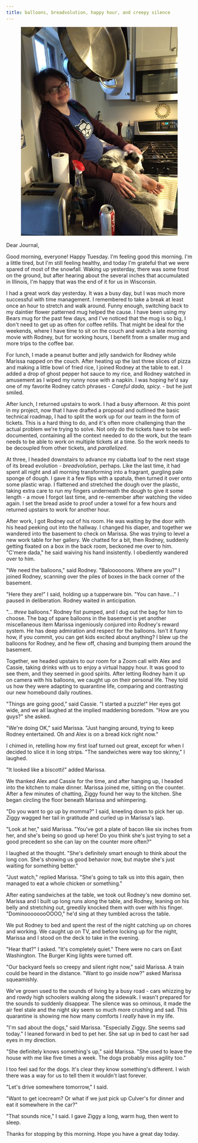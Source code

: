 ```yaml
---
title: balloons, breadvolution, happy hour, and creepy silence
---
```


<figure>
  <a href="/images/banners/2020-03-24.jpg">
    <img alt="banner" src="/images/banners/2020-03-24.jpg"/>
  </a>
</figure>

Dear Journal,

Good morning, everyone!  Happy Tuesday.  I'm feeling good this
morning.  I'm a little tired, but I'm still feeling healthy, and today
I'm grateful that we were spared of most of the snowfall.  Waking up
yesterday, there was some frost on the ground, but after hearing about
the several inches that accumulated in Illinois, I'm happy that was
the end of it for us in Wisconsin.

I had a great work day yesterday.  It was a busy day, but I was much
more successful with time management.  I remembered to take a break at
least once an hour to stretch and walk around.  Funny enough,
switching back to my daintier flower patterned mug helped the cause.
I have been using my Bears mug for the past few days, and I've noticed
that the mug is so big, I don't need to get up as often for coffee
refills.  That might be ideal for the weekends, where I have time to
sit on the couch and watch a late morning movie with Rodney, but for
working hours, I benefit from a smaller mug and more trips to the
coffee bar.

For lunch, I made a peanut butter and jelly sandwich for Rodney while
Marissa napped on the couch.  After heating up the last three slices
of pizza and making a little bowl of fried rice, I joined Rodney at
the table to eat.  I added a drop of ghost pepper hot sauce to my
rice, and Rodney watched in amusement as I wiped my runny nose with a
napkin.  I was hoping he'd say one of my favorite Rodney catch
phrases - _Careful dada, spicy._ - but he just smiled.

After lunch, I returned upstairs to work.  I had a busy afternoon.  At
this point in my project, now that I have drafted a proposal and
outlined the basic technical roadmap, I had to split the work up for
our team in the form of tickets.  This is a hard thing to do, and it's
often more challenging than the actual problem we're trying to solve.
Not only do the tickets have to be well-documented, containing all the
context needed to do the work, but the team needs to be able to work
on multiple tickets at a time.  So the work needs to be decoupled from
other tickets, and _parallelized_.

At three, I headed downstairs to advance my ciabatta loaf to the next
stage of its bread evolution - _breadvolution_, perhaps.  Like the
last time, it had spent all night and all morning transforming into a
fragrant, gurgling pale sponge of dough.  I gave it a few flips with a
spatula, then turned it over onto some plastic wrap.  I flattened and
stretched the dough over the plastic, taking extra care to run my
fingers underneath the dough to give it some length - a move I forgot
last time, and re-remember after watching the video again.  I set the
bread aside to proof under a towel for a few hours and returned
upstairs to work for another hour.

After work, I got Rodney out of his room.  He was waiting by the door
with his head peeking out into the hallway.  I changed his diaper, and
together we wandered into the basement to check on Marissa.  She was
trying to level a new work table for her gallery.  We chatted for a
bit, then Rodney, suddenly getting fixated on a box in the back room,
beckoned me over to him.  "C'mere dada," he said waiving his hand
insistently.  I obediently wandered over to him.

"We need the balloons," said Rodney.  "Baloooooons.  Where are you?"
I joined Rodney, scanning over the piles of boxes in the back corner
of the basement.

"Here they are!" I said, holding up a tupperware bin.  "You can
have..." I paused in deliberation.  Rodney waited in anticipation.

"... _three_ balloons."  Rodney fist pumped, and I dug out the bag for
him to choose.  The bag of spare balloons in the basement is yet
another miscellaneous item Marissa ingeniously conjured into Rodney's
reward system.  He has deep admiration and respect for the balloons.
Isn't it funny how, if you commit, you can get kids excited about
anything?  I blew up the balloons for Rodney, and he flew off, chasing
and bumping them around the basement.

Together, we headed upstairs to our room for a Zoom call with Alex and
Cassie, taking drinks with us to enjoy a virtual happy hour.  It was
good to see them, and they seemed in good spirits.  After letting
Rodney ham it up on camera with his balloons, we caught up on their
personal life.  They told us how they were adapting to quarantine
life, comparing and contrasting our new homebound daily routines.

"Things are going good," said Cassie.  "I started a puzzle!"  Her eyes
got wide, and we all laughed at the implied maddening boredom.  "How
are you guys?" she asked.

"We're doing OK," said Marissa.  "Just hanging around, trying to keep
Rodney entertained.  Oh and Alex is on a bread kick right now."

I chimed in, retelling how my first loaf turned out great, except for
when I decided to slice it in long strips.  "The sandwiches were way
too skinny," I laughed.

"It looked like a biscotti!" added Marissa.

We thanked Alex and Cassie for the time, and after hanging up, I
headed into the kitchen to make dinner.  Marissa joined me, sitting on
the counter.  After a few minutes of chatting, Ziggy found her way to
the kitchen.  She began circling the floor beneath Marissa and
whimpering.

"Do you want to go up by momma?" I said, kneeling down to pick her
up.  Ziggy wagged her tail in gratitude and curled up in Marissa's
lap.

"Look at her," said Marissa.  "You've got a plate of bacon like six
inches from her, and she's being so good up here!  Do you think she's
just trying to set a good precedent so she can lay on the counter more
often?"

I laughed at the thought.  "She's definitely smart enough to think
about the long con.  She's showing us good behavior now, but maybe
she's just waiting for something better."

"Just watch," replied Marissa.  "She's going to talk us into this
again, then managed to eat a whole chicken or something."

After eating sandwiches at the table, we took out Rodney's new domino
set.  Marissa and I built up long runs along the table, and Rodney,
leaning on his belly and stretching out, greedily knocked them with
over with his finger.  "DominoooooooOOOO," he'd sing at they tumbled
across the table.

We put Rodney to bed and spent the rest of the night catching up on
chores and working.  We caught up on TV, and before locking up for the
night, Marissa and I stood on the deck to take in the evening.

"Hear that?" I asked.  "It's completely quiet."  There were no cars on
East Washington.  The Burger King lights were turned off.

"Our backyard feels so creepy and silent right now," said Marissa.  A
train could be heard in the distance.  "Want to go inside now?" asked
Marissa squeamishly.

We've grown used to the sounds of living by a busy road - cars
whizzing by and rowdy high schoolers walking along the sidewalk.  I
wasn't prepared for the sounds to suddenly disappear.  The silence was
so ominous, it made the air feel stale and the night sky seem so much
more crushing and sad.  This quarantine is showing me how many
comforts I _really_ have in my life.

"I'm sad about the dogs," said Marissa.  "Especially Ziggy.  She seems
sad today."  I leaned forward in bed to pet her.  She sat up in bed to
cast her sad eyes in my direction.

"She definitely knows something's up," said Marissa.  "She used to
leave the house with me like five times a week.  The dogs probably
miss agility too."

I too feel sad for the dogs.  It's clear they know something's
different.  I wish there was a way for us to tell them it wouldn't
last forever.

"Let's drive somewhere tomorrow," I said.

"Want to get icecream?  Or what if we just pick up Culver's for
dinner and eat it somewhere in the car?"

"That sounds nice," I said.  I gave Ziggy a long, warm hug, then went
to sleep.

Thanks for stopping by this morning.  Hope you have a great day today.
